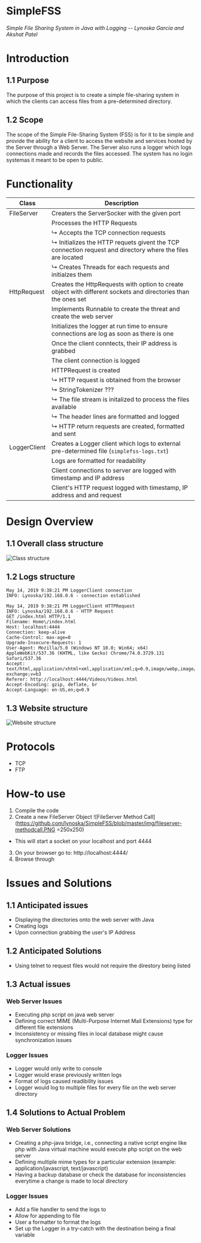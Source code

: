# SimpleFSS
###### Simple File Sharing System in Java with Logging -- Lynoska Garcia and Akshat Patel

# Introduction
## 1.1 Purpose

The purpose of this project is to create a simple file-sharing system in 
which the clients can access files from a pre-determined directory.

## 1.2 Scope  

The scope of the Simple File-Sharing System (FSS) is for it to be simple
and provide the ability for a client to access the website and services 
hosted by the Server through a Web Server. The Server also runs a logger
which logs connections made and records the files accessed. The system 
has no login systemas it meant to be open to public.

# Functionality

| Class | Description |
| --- | --- |
| FileServer | Creaters the ServerSocker with the given port |
| | Processes the HTTP Requests |
| | ↳ Accepts the TCP connection requests |
| | ↳ Initializes the HTTP requets givent the TCP connection request and directory where the files are located |
| | ↳ Creates Threads for each requests and initialzes them |
| HttpRequest | Creates the HttpRequests with option to create object with different sockets and directories than the ones set |
| | Implements Runnable to create the threat and create the web server |
| | Initializes the logger at run time to ensure connections are log as soon as there is one |
| | Once the client conntects, their IP address is grabbed |
| | The client connection is logged |
| | HTTPRequest is created |
| | ↳ HTTP request is obtained from the browser |
| | ↳ StringTokenizer ??? |
| | ↳ The file stream is initalized to process the files available |
| | ↳ The header lines are formatted and logged |
| | ↳ HTTP return requests are created, formatted and sent |
| LoggerClient | Creates a Logger client which logs to external pre-determined file (`simplefss-logs.txt`) |
| | Logs are formatted for readability |
| | Client connections to server are logged with timestamp and IP address |
| | Client's HTTP request logged with timestamp, IP address and and request |

# Design Overview  
## 1.1 Overall class structure  
![Class structure](https://github.com/lynoska/SimpleFSS/blob/master/img/project-architecture.PNG)

## 1.2 Logs structure
```
May 14, 2019 9:38:21 PM LoggerClient connection
INFO: Lynoska/192.168.0.6 - connection established

May 14, 2019 9:38:21 PM LoggerClient HTTPRequest
INFO: Lynoska/192.168.0.6 - HTTP Request 
GET /index.html HTTP/1.1
Filename: Home\/index.html
Host: localhost:4444
Connection: keep-alive
Cache-Control: max-age=0
Upgrade-Insecure-Requests: 1
User-Agent: Mozilla/5.0 (Windows NT 10.0; Win64; x64) AppleWebKit/537.36 (KHTML, like Gecko) Chrome/74.0.3729.131 Safari/537.36
Accept: text/html,application/xhtml+xml,application/xml;q=0.9,image/webp,image/apng,*/*;q=0.8,application/signed-exchange;v=b3
Referer: http://localhost:4444/Videos/Videos.html
Accept-Encoding: gzip, deflate, br
Accept-Language: en-US,en;q=0.9
```

## 1.3 Website structure  
![Website structure](https://github.com/lynoska/SimpleFSS/blob/master/img/web-structure.PNG)

# Protocols
* TCP
* FTP

# How-to use
1. Compile the code
2. Create a new FileServer Object
![FileServer Method Call](https://github.com/lynoska/SimpleFSS/blob/master/img/fileserver-methodcall.PNG =250x250)
  - This will start a socket on your localhost and port 4444
3. On your browser go to: http://localhost:4444/
4. Browse through

# Issues and Solutions
## 1.1 Anticipated issues  
* Displaying the directories onto the web server with Java
* Creating logs
* Upon connection grabbing the user's IP Address

## 1.2 Anticipated Solutions
* Using telnet to request files would not require the direstory being listed

## 1.3 Actual issues
### Web Server Issues
* Executing php script on java web server
* Defining correct MIME (Multi-Purpose Internet Mail Extensions) type for different file extensions
* Inconsistency or missing files in local database might cause synchronization issues

### Logger Issues
* Logger would only write to console
* Logger would erase previously written logs
* Format of logs caused readibility issues
* Logger would log to multiple files for every file on the web server directory

## 1.4 Solutions to Actual Problem
### Web Server Solutions
* Creating a php-java bridge, i.e., connecting a native script engine like php with Java virtual machine would execute php script on the web server
* Defining multiple mime types for a particular extension (example: application/javascript, text/javascript)
* Having a backup database or check the database for inconsistencies everytime a change is made to local directory

### Logger Issues
* Add a file handler to send the logs to
* Allow for appending to file
* User a formatter to format the logs
* Set up the Logger in a try-catch with the destination being a final variable
